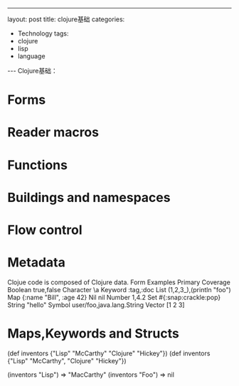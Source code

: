 ---
layout: post
title: clojure基础
categories:
- Technology 
tags:
- clojure
- lisp
- language

--- Clojure基础：

# Forms
# Reader macros
# Functions
# Buildings and namespaces
# Flow control
# Metadata

Clojue code is composed of Clojure data. 
Form		Examples			Primary Coverage 
Boolean		true,false 
Character	\a 
Keyword		:tag,:doc
List		(1,2,3_),(println "foo")
Map			{:name "Bill", :age 42}
Nil			nil
Number		1,4.2
Set			#{:snap:crackle:pop}
String		"hello"
Symbol		user/foo,java.lang.String
Vector 		[1 2 3]

# Maps,Keywords and Structs
(def inventors {"Lisp" "McCarthy" "Clojure" "Hickey"})
(def inventors {"Lisp" "McCarthy", "Clojure" "Hickey"})

(inventors "Lisp")  =>  "MacCarthy"
(inventors "Foo") => nil

